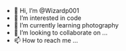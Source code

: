 - 👋 Hi, I’m @Wizardp001
- 👀 I’m interested in code
- 🌱 I’m currently learning photography
- 💞️ I’m looking to collaborate on ...
- 📫 How to reach me ...

<!---
Wizardp001/Wizardp001 is a ✨ special ✨ repository because its `README.md` (this file) appears on your GitHub profile.
You can click the Preview link to take a look at your changes.
--->
